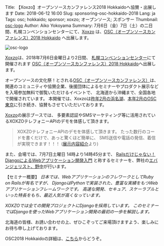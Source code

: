 Title: 【Xoxzo】オープンソースカンファレンス2018 Hokkaidoへ協賛・出展します
Date: 2018-06-12 16:00
Slug: sponsoring-osc-hokkaido-2018
Lang: ja
Tags: osc; hokkaido; sponsor; xoxzo; オープンソース; スポンサー
Thumbnail: [osc-logo](/images/osc-banner.gif)
Author: Aiko Yokoyama
Summary: 7月6日（金）7日（土）の二日間、札幌コンベンションセンターにて、[Xoxzo](https://info.xoxzo.com/ja/) は、[OSC（オープンソースカンファレンス）2018 Hokkaido](https://www.ospn.jp/osc2018-do/) へ出展します。

![osc-logo](/images/osc-banner.gif)

[Xoxzo](https://info.xoxzo.com/ja/)は、2018年7月6日金曜日より2日間、
[札幌コンベンションセンター](https://www.sora-scc.jp/)にて開催されます
[OSC（オープンソースカンファレンス）2018 Hokkaido](https://www.ospn.jp/osc2018-do/)へ出展します。

オープンソースの文化祭！とされる[OSC（オープンソースカンファレンス）](https://www.ospn.jp/)は、
関連のコミュニティや協賛企業、後援団体によるセミナーやプロダクト展示などを入場参加無料で御覧いただけるイベントで、
北海道から沖縄まで、全国各地で開催されています。
本開催では、Xoxzoは[昨年2月の浜名湖](https://blog.xoxzo.com/ja/2017/02/03/osc-hamanako-2017/)、[本年2月のOSC東京](https://blog.xoxzo.com/ja/2018/02/21/osc-tokyo-2018/)に引き続き、協賛もさせていただいております。

[Xoxzo](https://info.xoxzo.com/ja/)の展示ブースでは、
多要素認証やSMSマーケティング等に活用されているXOXZOテレフォニーAPIのデモを体感して頂きます。

>XOXZOテレフォニーAPIのデモを体感して頂きます。 たった数行のコードを書くだけで、あっと驚くほど簡単に、 SMS送信や電話の発信、着信が実現できます！！！ ([展示内容紹介](https://www.ospn.jp/osc2018-do/modules/article/article.php?articleid=1)より)

また、会場では、7月7日土曜日 14時より14時45分まで、
[Railsだけじゃない！ DjangoによるWebアプリケーション開発入門](https://www.ospn.jp/osc2018-do/modules/eguide/event.php?eid=51)
と称するセミナーを、弊社の[エバンジェリスト、野中](https://info.xoxzo.com/ja/aboutus/)が行います。

【セミナー概要】
_日本では、WebアプリケーションのフレワークとしてRuby on Railsが有名ですが、
DjangoはPythonで実装された、豊富な実績をもつWebアプリケーションフレームワークです。
高速な開発、セキュア、スケーラブルといった特長をもち、最近人気が高くなっています。_

_XOXZOでは全ての開発プロジェクトにDjangoを採用しています。
このセミナーではDjangoを使ったWebアプリケーション開発の最初の一歩を解説します。_

北海道の皆様、お誘い合わせの上、ぜひこぞってご来場頂けますよう、楽しみにお待ち申し上げております。

OSC2018 Hokkaidoの詳細は、[こちら](https://www.ospn.jp/osc2018-do/)からどうぞ。
